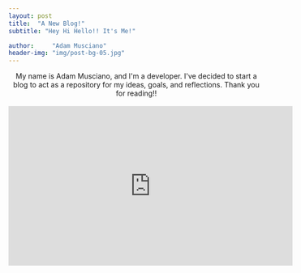 ```yaml
---
layout: post
title:  "A New Blog!"
subtitle: "Hey Hi Hello!! It's Me!"

author:     "Adam Musciano"
header-img: "img/post-bg-05.jpg"
---
```




<div style="text-align:center;">
  My name is Adam Musciano, and I'm a developer. I've decided to start a blog to act as a repository for my ideas,
  goals, and reflections. Thank you for reading!!

  <br>
  <br>

  <iframe width="560" height="315" src="https://www.youtube.com/embed/drXNPy23Xco" frameborder="0" allowfullscreen></iframe>

</div>
